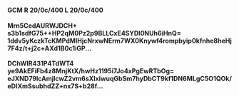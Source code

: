 #### GCM R 20/0c/400 L 20/0c/400
**Mrn5CedAURWJDCH+**<br/>**s3b1sdfG75++HP2qM0Pz2p9BLLCxE4SYDl0NUh6iHnQ=**<br/>**1ddv5yKczkTcKMPdMlHjcNrxwNErm7WX0Knywf4rompbyip0kfnhe8heHj7F4z/t+j2c+AXd1B0c1iGP...**<br/><br/>
**DChWlR431P4TdWT4**<br/>**ye9AkEFiFb4z8MnjKtX/hwHz1195i7Jo4xPgEwRTbOg=**<br/>**eJXND79lcAmjlcwZ2vm6sXlxiwuqGbSm7hyDbCT9kf1DN6MLgC5O1QOk/eDIXmSsubhdZZ+nx7S+b28f...**